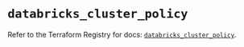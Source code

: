 # `databricks_cluster_policy`

Refer to the Terraform Registry for docs: [`databricks_cluster_policy`](https://registry.terraform.io/providers/databricks/databricks/1.72.0/docs/resources/cluster_policy).
